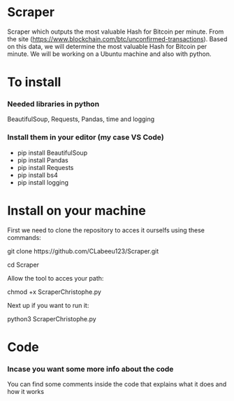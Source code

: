 # Scraper
Scraper which outputs the most valuable Hash for Bitcoin per minute. From the site (https://www.blockchain.com/btc/unconfirmed-transactions). Based on this data, we will determine the most valuable Hash for Bitcoin per minute.
We will be working on a Ubuntu machine and also with python.
<br>

<h1>To install</h1>
<h3>Needed libraries in python</h3>
BeautifulSoup, Requests, Pandas, time and logging

<h3>Install them in your editor (my case VS Code)</h3>
<ul>
  <li>pip install BeautifulSoup</li>
  <li>pip install Pandas</li>
  <li>pip install Requests</li>
  <li>pip install bs4</li>
  <li>pip install logging</li>
  </ul>

<h1>Install on your machine</h1>
<p>First we need to clone the repository to acces it ourselfs using these commands:</p>

<p>git clone https://github.com/CLabeeu123/Scraper.git</p>
<p>cd Scraper</p>

<p>Allow the tool to acces your path:</p>

<p>chmod +x ScraperChristophe.py</p>

<p>Next up if you want to run it:</p>

<p>python3 ScraperChristophe.py</p>

<h1>Code</h1>
<h3>Incase you want some more info about the code </h3>

<p>You can find some comments inside the code that explains what it does and how it works</p>



